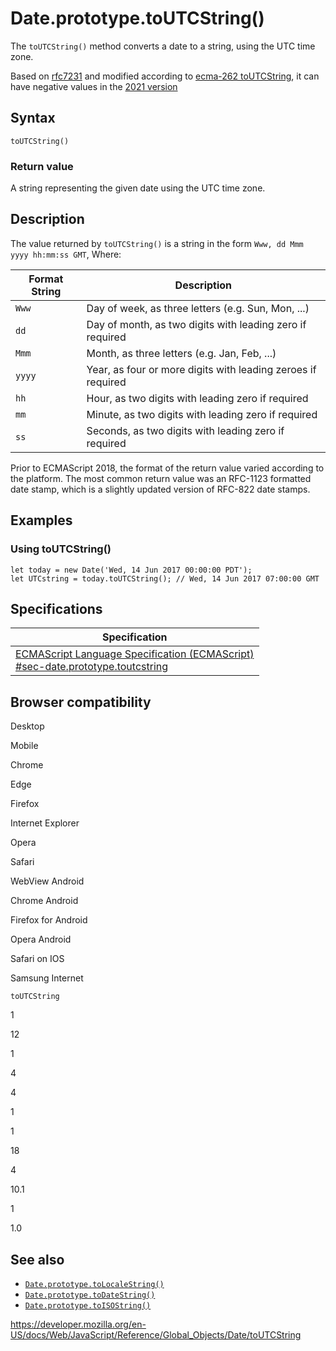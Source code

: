 # Date.prototype.toUTCString()

The `toUTCString()` method converts a date to a string, using the UTC time zone.

Based on [rfc7231](https://datatracker.ietf.org/doc/html/rfc7231#section-7.1.1.1) and modified according to [ecma-262 toUTCString](https://www.ecma-international.org/ecma-262/10.0/index.html#sec-date.prototype.toutcstring), it can have negative values in the [2021 version](https://tc39.es/ecma262/#sec-date.prototype.toutcstring)

## Syntax

    toUTCString()

### Return value

A string representing the given date using the UTC time zone.

## Description

The value returned by `toUTCString()` is a string in the form `Www, dd Mmm yyyy hh:mm:ss GMT`, Where:

<table><thead><tr class="header"><th>Format String</th><th>Description</th></tr></thead><tbody><tr class="odd"><td><code>Www</code></td><td>Day of week, as three letters (e.g. Sun, Mon, ...)</td></tr><tr class="even"><td><code>dd</code></td><td>Day of month, as two digits with leading zero if required</td></tr><tr class="odd"><td><code>Mmm</code></td><td>Month, as three letters (e.g. Jan, Feb, ...)</td></tr><tr class="even"><td><code>yyyy</code></td><td>Year, as four or more digits with leading zeroes if required</td></tr><tr class="odd"><td><code>hh</code></td><td>Hour, as two digits with leading zero if required</td></tr><tr class="even"><td><code>mm</code></td><td>Minute, as two digits with leading zero if required</td></tr><tr class="odd"><td><code>ss</code></td><td>Seconds, as two digits with leading zero if required</td></tr></tbody></table>

Prior to ECMAScript 2018, the format of the return value varied according to the platform. The most common return value was an RFC-1123 formatted date stamp, which is a slightly updated version of RFC-822 date stamps.

## Examples

### Using toUTCString()

    let today = new Date('Wed, 14 Jun 2017 00:00:00 PDT');
    let UTCstring = today.toUTCString(); // Wed, 14 Jun 2017 07:00:00 GMT

## Specifications

<table><thead><tr class="header"><th>Specification</th></tr></thead><tbody><tr class="odd"><td><a href="https://tc39.es/ecma262/#sec-date.prototype.toutcstring">ECMAScript Language Specification (ECMAScript)<br />
<span class="small">#sec-date.prototype.toutcstring</span></a></td></tr></tbody></table>

## Browser compatibility

Desktop

Mobile

Chrome

Edge

Firefox

Internet Explorer

Opera

Safari

WebView Android

Chrome Android

Firefox for Android

Opera Android

Safari on IOS

Samsung Internet

`toUTCString`

1

12

1

4

4

1

1

18

4

10.1

1

1.0

## See also

-   [`Date.prototype.toLocaleString()`](tolocalestring)
-   [`Date.prototype.toDateString()`](todatestring)
-   [`Date.prototype.toISOString()`](toisostring)

<a href="https://developer.mozilla.org/en-US/docs/Web/JavaScript/Reference/Global_Objects/Date/toUTCString" class="_attribution-link">https://developer.mozilla.org/en-US/docs/Web/JavaScript/Reference/Global_Objects/Date/toUTCString</a>
